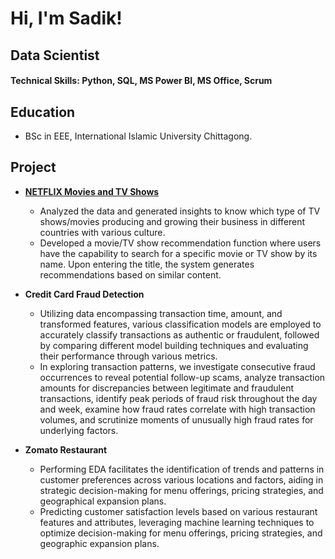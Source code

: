 # Hi, I'm Sadik! 

## Data Scientist

#### Technical Skills: Python, SQL, MS Power BI, MS Office, Scrum

## Education
- BSc in EEE, International Islamic University Chittagong.

## Project
- [**NETFLIX Movies and TV Shows**](https://github.com/Sadikctg/Project_3_Netflix_Movies_and_TV_Shows_EDA-/blob/main/netflix_page_cover.jpg)
	- Analyzed the data and generated insights to know which type of TV shows/movies producing and growing their business in different countries with various culture.
	- Developed a movie/TV show recommendation function where users have the capability to search for a specific movie or TV show by its name. Upon entering the title, the system generates recommendations based on similar content. 
	
	
- **Credit Card Fraud Detection**
	- Utilizing data encompassing transaction time, amount, and transformed features, various classification models are employed to accurately classify transactions as authentic or fraudulent, followed by comparing different model building techniques and evaluating their performance through various metrics.
	- In exploring transaction patterns, we investigate consecutive fraud occurrences to reveal potential follow-up scams, analyze transaction amounts for discrepancies between legitimate and fraudulent transactions, identify peak periods of fraud risk throughout the day and week, examine how fraud rates correlate with high transaction volumes, and scrutinize moments of unusually high fraud rates for underlying factors.

- **Zomato Restaurant**
	- Performing EDA facilitates the identification of trends and patterns in customer preferences across various locations and factors, aiding in strategic decision-making for menu offerings, pricing strategies, and geographical expansion plans.
	- Predicting customer satisfaction levels based on various restaurant features and attributes, leveraging machine learning techniques to optimize decision-making for menu offerings, pricing strategies, and geographic expansion plans.
